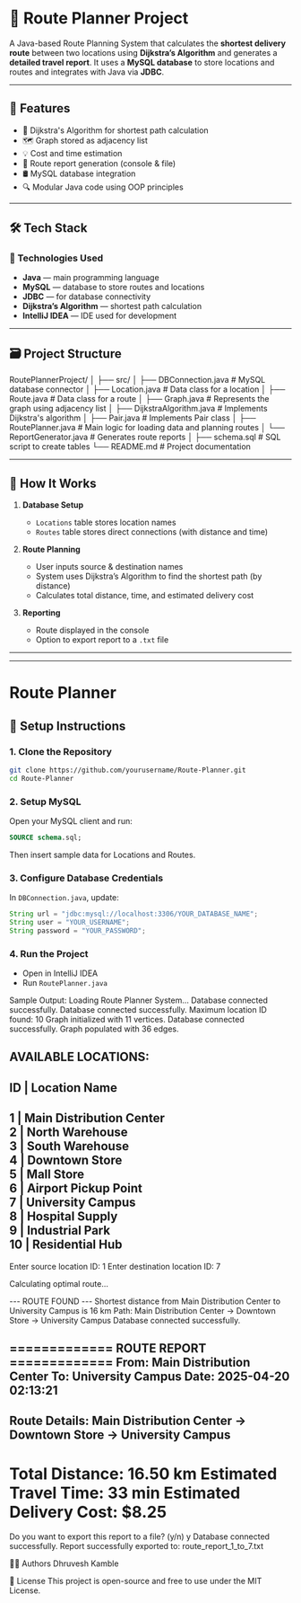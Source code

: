 # 🚀 Route Planner Project

A Java-based Route Planning System that calculates the **shortest delivery route** between two locations using **Dijkstra’s Algorithm** and generates a **detailed travel report**. It uses a **MySQL database** to store locations and routes and integrates with Java via **JDBC**.

---

## 📌 Features

- 🔁 Dijkstra's Algorithm for shortest path calculation
- 🗺️ Graph stored as adjacency list
- 💡 Cost and time estimation
- 📄 Route report generation (console & file)
- 🛢️ MySQL database integration
- 🔍 Modular Java code using OOP principles

---

## 🛠️ Tech Stack

### 🧩 Technologies Used

- **Java** — main programming language
- **MySQL** — database to store routes and locations
- **JDBC** — for database connectivity
- **Dijkstra’s Algorithm** — shortest path calculation
- **IntelliJ IDEA** — IDE used for development

---

## 🗃️ Project Structure
RoutePlannerProject/
│
├── src/
│   ├── DBConnection.java                  # MySQL database connector
│   ├── Location.java                      # Data class for a location
│   ├── Route.java                         # Data class for a route
│   ├── Graph.java                         # Represents the graph using adjacency list
│   ├── DijkstraAlgorithm.java             # Implements Dijkstra's algorithm
│   ├── Pair.java                          # Implements Pair class
│   ├── RoutePlanner.java                  # Main logic for loading data and planning routes
│   └── ReportGenerator.java               # Generates route reports
│
├── schema.sql                             # SQL script to create tables
└── README.md                              # Project documentation

---

## 🧠 How It Works

1. **Database Setup**
   - `Locations` table stores location names
   - `Routes` table stores direct connections (with distance and time)

2. **Route Planning**
   - User inputs source & destination names
   - System uses Dijkstra’s Algorithm to find the shortest path (by distance)
   - Calculates total distance, time, and estimated delivery cost

3. **Reporting**
   - Route displayed in the console
   - Option to export report to a `.txt` file

---

---

# Route Planner

## 📝 Setup Instructions

### 1. Clone the Repository
```bash
git clone https://github.com/yourusername/Route-Planner.git
cd Route-Planner
```

### 2. Setup MySQL
Open your MySQL client and run:
```sql
SOURCE schema.sql;
```
Then insert sample data for Locations and Routes.

### 3. Configure Database Credentials
In `DBConnection.java`, update:
```java
String url = "jdbc:mysql://localhost:3306/YOUR_DATABASE_NAME";
String user = "YOUR_USERNAME";
String password = "YOUR_PASSWORD";
```

### 4. Run the Project
- Open in IntelliJ IDEA
- Run `RoutePlanner.java`


Sample Output:
Loading Route Planner System...
Database connected successfully.
Database connected successfully.
Maximum location ID found: 10
Graph initialized with 11 vertices.
Database connected successfully.
Graph populated with 36 edges.

AVAILABLE LOCATIONS:
----------------------------------------
ID    | Location Name                 
----------------------------------------
1     | Main Distribution Center      
2     | North Warehouse               
3     | South Warehouse               
4     | Downtown Store                
5     | Mall Store                    
6     | Airport Pickup Point          
7     | University Campus             
8     | Hospital Supply               
9     | Industrial Park               
10    | Residential Hub               
----------------------------------------

Enter source location ID:
1
Enter destination location ID:
7

Calculating optimal route...

--- ROUTE FOUND ---
Shortest distance from Main Distribution Center to University Campus is 16 km
Path: Main Distribution Center -> Downtown Store -> University Campus
Database connected successfully.

============= ROUTE REPORT =============
From: Main Distribution Center
To: University Campus
Date: 2025-04-20 02:13:21
---------------------------------------
Route Details:
Main Distribution Center → Downtown Store → University Campus
---------------------------------------
Total Distance: 16.50 km
Estimated Travel Time: 33 min
Estimated Delivery Cost: $8.25
=======================================

Do you want to export this report to a file? (y/n)
y
Database connected successfully.
Report successfully exported to: route_report_1_to_7.txt

🧑‍💻 Authors
Dhruvesh Kamble

📃 License
This project is open-source and free to use under the MIT License.
